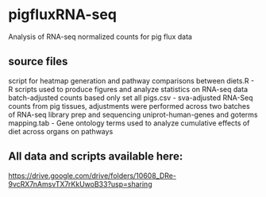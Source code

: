 # pigfluxRNA-seq
Analysis of RNA-seq normalized counts for pig flux data

## source files
script for heatmap generation and pathway comparisons between diets.R - R scripts used to produce figures and analyze statistics on RNA-seq data
batch-adjusted counts based only set all pigs.csv - sva-adjusted RNA-Seq counts from pig tissues, adjustments were performed across two batches of RNA-seq library prep and sequencing
uniprot-human-genes and goterms mapping.tab - Gene ontology terms used to analyze cumulative effects of diet across organs on pathways

## All data and scripts available here:
https://drive.google.com/drive/folders/10608_DRe-9vcRX7nAmsvTX7rKkUwoB33?usp=sharing


